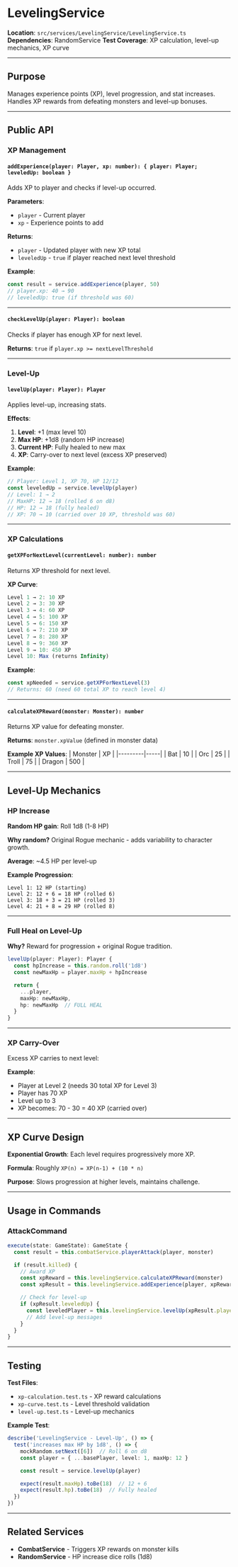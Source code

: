 # LevelingService

**Location**: `src/services/LevelingService/LevelingService.ts`
**Dependencies**: RandomService
**Test Coverage**: XP calculation, level-up mechanics, XP curve

---

## Purpose

Manages experience points (XP), level progression, and stat increases. Handles XP rewards from defeating monsters and level-up bonuses.

---

## Public API

### XP Management

#### `addExperience(player: Player, xp: number): { player: Player; leveledUp: boolean }`
Adds XP to player and checks if level-up occurred.

**Parameters**:
- `player` - Current player
- `xp` - Experience points to add

**Returns**:
- `player` - Updated player with new XP total
- `leveledUp` - `true` if player reached next level threshold

**Example**:
```typescript
const result = service.addExperience(player, 50)
// player.xp: 40 → 90
// leveledUp: true (if threshold was 60)
```

---

#### `checkLevelUp(player: Player): boolean`
Checks if player has enough XP for next level.

**Returns**: `true` if `player.xp >= nextLevelThreshold`

---

### Level-Up

#### `levelUp(player: Player): Player`
Applies level-up, increasing stats.

**Effects**:
1. **Level**: +1 (max level 10)
2. **Max HP**: +1d8 (random HP increase)
3. **Current HP**: Fully healed to new max
4. **XP**: Carry-over to next level (excess XP preserved)

**Example**:
```typescript
// Player: Level 1, XP 70, HP 12/12
const leveledUp = service.levelUp(player)
// Level: 1 → 2
// MaxHP: 12 → 18 (rolled 6 on d8)
// HP: 12 → 18 (fully healed)
// XP: 70 → 10 (carried over 10 XP, threshold was 60)
```

---

### XP Calculations

#### `getXPForNextLevel(currentLevel: number): number`
Returns XP threshold for next level.

**XP Curve**:
```typescript
Level 1 → 2: 10 XP
Level 2 → 3: 30 XP
Level 3 → 4: 60 XP
Level 4 → 5: 100 XP
Level 5 → 6: 150 XP
Level 6 → 7: 210 XP
Level 7 → 8: 280 XP
Level 8 → 9: 360 XP
Level 9 → 10: 450 XP
Level 10: Max (returns Infinity)
```

**Example**:
```typescript
const xpNeeded = service.getXPForNextLevel(3)
// Returns: 60 (need 60 total XP to reach level 4)
```

---

#### `calculateXPReward(monster: Monster): number`
Returns XP value for defeating monster.

**Returns**: `monster.xpValue` (defined in monster data)

**Example XP Values**:
| Monster | XP |
|---------|-----|
| Bat | 10 |
| Orc | 25 |
| Troll | 75 |
| Dragon | 500 |

---

## Level-Up Mechanics

### HP Increase
**Random HP gain**: Roll 1d8 (1-8 HP)

**Why random?** Original Rogue mechanic - adds variability to character growth.

**Average**: ~4.5 HP per level-up

**Example Progression**:
```
Level 1: 12 HP (starting)
Level 2: 12 + 6 = 18 HP (rolled 6)
Level 3: 18 + 3 = 21 HP (rolled 3)
Level 4: 21 + 8 = 29 HP (rolled 8)
```

---

### Full Heal on Level-Up
**Why?** Reward for progression + original Rogue tradition.

```typescript
levelUp(player: Player): Player {
  const hpIncrease = this.random.roll('1d8')
  const newMaxHp = player.maxHp + hpIncrease

  return {
    ...player,
    maxHp: newMaxHp,
    hp: newMaxHp  // FULL HEAL
  }
}
```

---

### XP Carry-Over
Excess XP carries to next level:

**Example**:
- Player at Level 2 (needs 30 total XP for Level 3)
- Player has 70 XP
- Level up to 3
- XP becomes: 70 - 30 = 40 XP (carried over)

---

## XP Curve Design

**Exponential Growth**: Each level requires progressively more XP.

**Formula**: Roughly `XP(n) = XP(n-1) + (10 * n)`

**Purpose**: Slows progression at higher levels, maintains challenge.

---

## Usage in Commands

### AttackCommand
```typescript
execute(state: GameState): GameState {
  const result = this.combatService.playerAttack(player, monster)

  if (result.killed) {
    // Award XP
    const xpReward = this.levelingService.calculateXPReward(monster)
    const xpResult = this.levelingService.addExperience(player, xpReward)

    // Check for level-up
    if (xpResult.leveledUp) {
      const leveledPlayer = this.levelingService.levelUp(xpResult.player)
      // Add level-up messages
    }
  }
}
```

---

## Testing

**Test Files**:
- `xp-calculation.test.ts` - XP reward calculations
- `xp-curve.test.ts` - Level threshold validation
- `level-up.test.ts` - Level-up mechanics

**Example Test**:
```typescript
describe('LevelingService - Level-Up', () => {
  test('increases max HP by 1d8', () => {
    mockRandom.setNext([6])  // Roll 6 on d8
    const player = { ...basePlayer, level: 1, maxHp: 12 }

    const result = service.levelUp(player)

    expect(result.maxHp).toBe(18)  // 12 + 6
    expect(result.hp).toBe(18)  // Fully healed
  })
})
```

---

## Related Services

- **CombatService** - Triggers XP rewards on monster kills
- **RandomService** - HP increase dice rolls (1d8)
